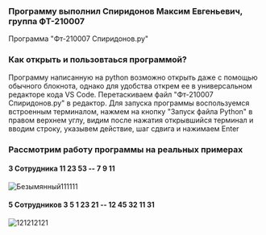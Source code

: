 ### Программу выполнил Спиридонов Максим Евгеньевич, группа ФТ-210007

Программа "Фт-210007 Спиридонов.py"
### Как открыть и пользовтаься программой? 
Программу написанную на python возможно открыть даже с помощью обычного блокнота, однако для удобства открем ее в универсальном редакторе кода VS Code. Перетаскиваем файл "Фт-210007 Спиридонов.py" в редактор. Для запуска программы воспользуемся встроенным терминалом, нажмем на кнопку "Запуск файла Python" в правом верхнем углу, видим после нажатия открывшийся терминал и вводим строку, указывем действие, шаг сдвига и нажимаем Enter

### Рассмотрим работу программы на реальных примерах
#### 3 Сотрудника 11 23 53 -- 7 9 11
![Безымянный111111](https://user-images.githubusercontent.com/53860694/193461360-a8160d70-713b-4d7b-b4b7-32f68565df17.jpg)
#### 5 Сотрудников 3 5 1 23 21 -- 12 45 32 11 31
![121212121](https://user-images.githubusercontent.com/53860694/193461537-77cd38aa-52c5-43c4-b91a-6f65de8036b6.jpg)




